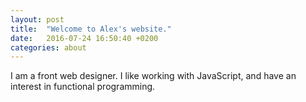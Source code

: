 ```yaml
---
layout: post
title:  "Welcome to Alex's website."
date:   2016-07-24 16:50:40 +0200
categories: about
---
```

I am a  front web designer. I like working with JavaScript, and have an interest in functional programming.
